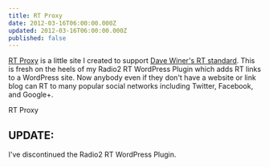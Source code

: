 ```yaml
---
title: RT Proxy
date: 2012-03-16T06:00:00.000Z
updated: 2012-03-16T06:00:00.000Z
published: false
---
```


[RT Proxy](http://rt.geekity.com/) is a little site I created to support [Dave Winer's RT standard](http://scripting.com/stories/2012/02/03/aStandardForRting.html). This is fresh on the heels of my Radio2 RT WordPress Plugin which adds RT links to a WordPress site. Now anybody even if they don't have a website or link blog can RT to many popular social networks including Twitter, Facebook, and Google+.

RT Proxy

## UPDATE: 

I've discontinued the Radio2 RT WordPress Plugin.


